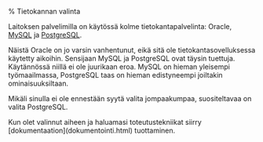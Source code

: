 % Tietokannan valinta
<!-- order: 3 -->

Laitoksen palvelimilla on käytössä kolme tietokantapalvelinta: Oracle, [MySQL](http://www.mysql.com/) ja [PostgreSQL](http://www.postgresql.org/).

Näistä Oracle on jo varsin vanhentunut, eikä sitä ole tietokantasovelluksessa käytetty aikoihin.
Sensijaan MySQL ja PostgreSQL ovat täysin tuettuja. Käytännössä niillä ei ole juurikaan eroa.
MySQL on hieman yleisempi työmaailmassa, PostgreSQL taas on hieman edistyneempi joiltakin ominaisuuksiltaan.

Mikäli sinulla ei ole ennestään syytä valita jompaakumpaa, suositeltavaa on valita PostgreSQL.

<next>
Kun olet valinnut aiheen ja haluamasi toteutustekniikat siirry [dokumentaation](dokumentointi.html) tuottaminen.
</next>
